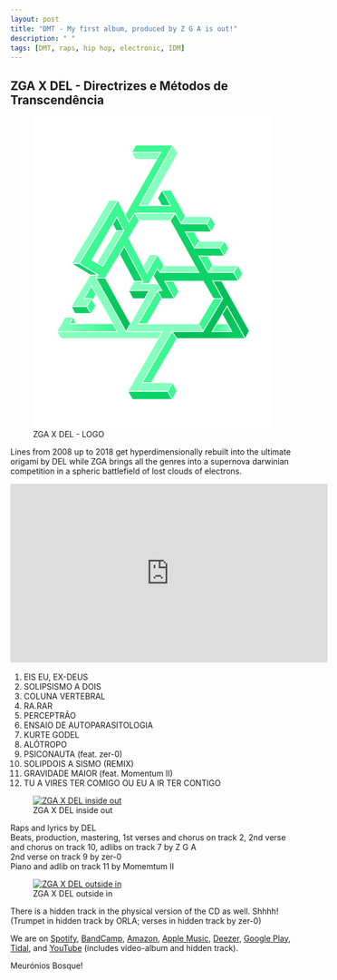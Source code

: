 ```yaml
---
layout: post
title: "DMT - My first album, produced by Z G A is out!"
description: " "
tags: [DMT, raps, hip hop, electronic, IDM]
---
```



<h2>ZGA X DEL - Directrizes e Métodos de Transcendência</h2>

<figure>
	<a href="https://levelmusic.lnk.to/9W7k6F" target="_blank"><img src="/images/LOGO_FULL_SHADOWED.png" alt="L O G O"></a>
	<figcaption>ZGA X DEL - LOGO</figcaption>
</figure>

Lines from 2008 up to 2018 get hyperdimensionally rebuilt into the ultimate origami by DEL while ZGA brings all the genres into a supernova darwinian competition in a spheric battlefield of lost clouds of electrons.

<iframe width="560" height="315" src="https://www.youtube.com/embed/videoseries?list=PLvqQBw_IW0MaXXVdYnthwLEuq2Goi1_7H" frameborder="0" allowfullscreen></iframe>

1. EIS EU, EX-DEUS 
2. SOLIPSISMO A DOIS 
3. COLUNA VERTEBRAL  
4. RA.RAR
5. PERCEPTRÃO  
6. ENSAIO DE AUTOPARASITOLOGIA
7. KURTE GODEL
8. ALÓTROPO
9. PSICONAUTA (feat. zer-0)
10. SOLIPDOIS A SISMO (REMIX)
11. GRAVIDADE MAIOR (feat. Momentum II)
12. TU A VIRES TER COMIGO OU EU A IR TER CONTIGO

<figure>
	<a href="/images/ZGAXDEL-DMT-INSIDE_CD.png" target="_blank"><img src="/images/ZGAXDEL-DMT-INSIDE_CD.png" alt="ZGA X DEL inside out"></a>
	<figcaption>ZGA X DEL inside out</figcaption>
</figure>

Raps and lyrics by DEL<br/>
Beats, production, mastering, 1st verses and chorus on track 2, 2nd verse and chorus on track 10, adlibs on track 7 by Z G A<br/>
2nd verse on track 9 by zer-0<br/>
Piano and adlib on track 11 by Momemtum II 


<figure>
	<a href="/images/ZGAXDEL-DMT-OUTSIDE.png" target="_blank"><img src="/images/ZGAXDEL-DMT-OUTSIDE.png" alt="ZGA X DEL outside in"></a>
	<figcaption>ZGA X DEL outside in</figcaption>
</figure>

There is a hidden track in the physical version of the CD as well. Shhhh!<br/>
(Trumpet in hidden track by ORLA; verses in hidden track by zer-0)

We are on <a href="https://open.spotify.com/album/3Law6Vfe908WydThe3gzyB" target="_blank">Spotify</a>, <a href="https://z-g-a.bandcamp.com/album/directrizes-e-m-todos-de-transcend-ncia" target="_blank">BandCamp</a>, <a href="https://www.amazon.co.uk/Directrizes-e-Mtodos-de-Transcendncia/dp/B07MM6G2ZT?tag=linkfirecom-21&ie=UTF8&linkCode=as2&ascsubtag=4936cb5067062a407f2d9568e27c216f" target="_blank">Amazon</a>, <a href="https://music.apple.com/gb/album/1449188648">Apple Music</a>, <a href="https://www.deezer.com/us/album/83977032" target="_blank">Deezer</a>, <a href="https://play.google.com/store/music/album/ZGAXDEL_Directrizes_e_Métodos_de_Transcendência?id=Bylkica2vpbb6nmkjbf6yepmxa4" target="_blank">Google Play</a>, <a href="https://listen.tidal.com/album/102269555" target="_blank">Tidal</a>, and <a href="https://www.youtube.com/watch?v=6YTrrNNa5M8&list=PLvqQBw_IW0MaXXVdYnthwLEuq2Goi1_7H">YouTube</a> (includes video-album and hidden track).

Meurónios Bosque!
